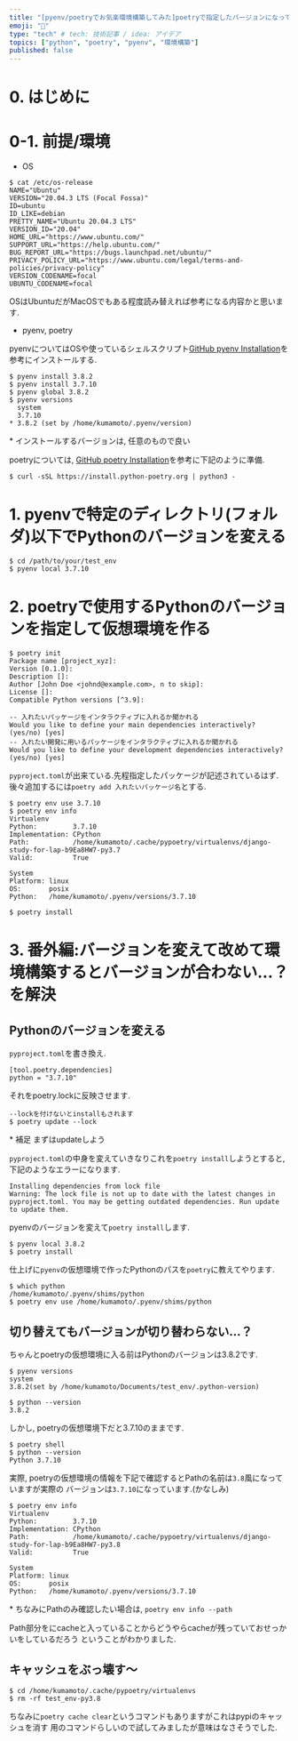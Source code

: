 ```yaml
---
title: "[pyenv/poetryでお気楽環境構築してみた]poetryで指定したバージョンになっていない=>キャッシュが残ってただけ"
emoji: "📝"
type: "tech" # tech: 技術記事 / idea: アイデア
topics: ["python", "poetry", "pyenv", "環境構築"]
published: false
---
```

# 0. はじめに


# 0-1. 前提/環境

- OS

```
$ cat /etc/os-release
NAME="Ubuntu"
VERSION="20.04.3 LTS (Focal Fossa)"
ID=ubuntu
ID_LIKE=debian
PRETTY_NAME="Ubuntu 20.04.3 LTS"
VERSION_ID="20.04"
HOME_URL="https://www.ubuntu.com/"
SUPPORT_URL="https://help.ubuntu.com/"
BUG_REPORT_URL="https://bugs.launchpad.net/ubuntu/"
PRIVACY_POLICY_URL="https://www.ubuntu.com/legal/terms-and-policies/privacy-policy"
VERSION_CODENAME=focal
UBUNTU_CODENAME=focal
```

OSはUbuntuだがMacOSでもある程度読み替えれば参考になる内容かと思います.

- pyenv, poetry

pyenvについてはOSや使っているシェルスクリプト[GitHub pyenv Installation](https://github.com/pyenv/pyenv#installation)を参考にインストールする.

```
$ pyenv install 3.8.2
$ pyenv install 3.7.10
$ pyenv global 3.8.2
$ pyenv versions
  system
  3.7.10
* 3.8.2 (set by /home/kumamoto/.pyenv/version)
```

\* インストールするバージョンは, 任意のもので良い

poetryについては, [GitHub poetry Installation](https://github.com/python-poetry/poetry)を参考に下記のように準備.

```
$ curl -sSL https://install.python-poetry.org | python3 -
```

# 1. pyenvで特定のディレクトリ(フォルダ)以下でPythonのバージョンを変える

```
$ cd /path/to/your/test_env
$ pyenv local 3.7.10
```

# 2. poetryで使用するPythonのバージョンを指定して仮想環境を作る

```
$ poetry init
Package name [project_xyz]:
Version [0.1.0]:
Description []:
Author [John Doe <johnd@example.com>, n to skip]:
License []:
Compatible Python versions [^3.9]:

-- 入れたいパッケージをインタラクティブに入れるか聞かれる
Would you like to define your main dependencies interactively? (yes/no) [yes]
-- 入れたい開発に用いるパッケージをインタラクティブに入れるか聞かれる
Would you like to define your development dependencies interactively? (yes/no) [yes]
```

`pyproject.toml`が出来ている.先程指定したパッケージが記述されているはず.
後々追加するには`poetry add 入れたいパッケージ名`とする.


```
$ poetry env use 3.7.10
$ poetry env info
Virtualenv
Python:         3.7.10
Implementation: CPython
Path:           /home/kumamoto/.cache/pypoetry/virtualenvs/django-study-for-lap-b9Ea8HW7-py3.7
Valid:          True

System
Platform: linux
OS:       posix
Python:   /home/kumamoto/.pyenv/versions/3.7.10
```

```
$ poetry install
```


# 3. 番外編:バージョンを変えて改めて環境構築するとバージョンが合わない...？を解決
## Pythonのバージョンを変える

`pyproject.toml`を書き換え.

```
[tool.poetry.dependencies]
python = "3.7.10"
```

それをpoetry.lockに反映させます.

```
--lockを付けないとinstallもされます
$ poetry update --lock
```

\* 補足 まずはupdateしよう

`pyproject.toml`の中身を変えていきなりこれを`poetry install`しようとすると,下記のようなエラーになります.

```
Installing dependencies from lock file
Warning: The lock file is not up to date with the latest changes in pyproject.toml. You may be getting outdated dependencies. Run update to update them.
```

pyenvのバージョンを変えて`poetry install`します.

```
$ pyenv local 3.8.2
$ poetry install
```

仕上げに`pyenv`の仮想環境で作ったPythonのパスを`poetry`に教えてやります.

```
$ which python
/home/kumamoto/.pyenv/shims/python
$ poetry env use /home/kumamoto/.pyenv/shims/python
```

## 切り替えてもバージョンが切り替わらない...？

ちゃんとpoetryの仮想環境に入る前はPythonのバージョンは3.8.2です.

```
$ pyenv versions
system
3.8.2(set by /home/kumamoto/Documents/test_env/.python-version)

$ python --version
3.8.2
```

しかし, poetryの仮想環境下だと3.7.10のままです.

```
$ poetry shell
$ python --version
Python 3.7.10
```

実際, poetryの仮想環境の情報を下記で確認するとPathの名前は`3.8`風になっていますが実際の
バージョンは`3.7.10`になっています.(かなしみ)

```
$ poetry env info
Virtualenv
Python:         3.7.10
Implementation: CPython
Path:           /home/kumamoto/.cache/pypoetry/virtualenvs/django-study-for-lap-b9Ea8HW7-py3.8
Valid:          True

System
Platform: linux
OS:       posix
Python:   /home/kumamoto/.pyenv/versions/3.7.10
```

\* ちなみにPathのみ確認したい場合は, `poetry env info --path`

Path部分をにcacheと入っていることからどうやらcacheが残っていておせっかいをしているだろう
ということがわかりました.

## キャッシュをぶっ壊す〜

```
$ cd /home/kumamoto/.cache/pypoetry/virtualenvs
$ rm -rf test_env-py3.8
```

ちなみに`poetry cache clear`というコマンドもありますがこれはpypiのキャッシュを消す
用のコマンドらしいので試してみましたが意味はなさそうでした.
